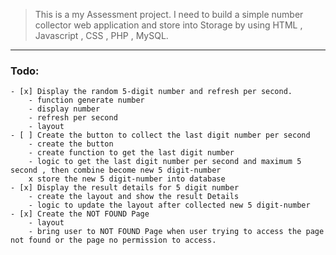 > This is a my Assessment project. I need to build a simple number collector web application and store into Storage by using HTML , Javascript , CSS , PHP , MySQL.

----
### Todo:
    - [x] Display the random 5-digit number and refresh per second.
        - function generate number
        - display number
        - refresh per second
        - layout
    - [ ] Create the button to collect the last digit number per second
        - create the button
        - create function to get the last digit number
        - logic to get the last digit number per second and maximum 5 second , then combine become new 5 digit-number
        x store the new 5 digit-number into database
    - [x] Display the result details for 5 digit number
        - create the layout and show the result Details
        - logic to update the layout after collected new 5 digit-number
    - [x] Create the NOT FOUND Page
        - layout
        - bring user to NOT FOUND Page when user trying to access the page not found or the page no permission to access.